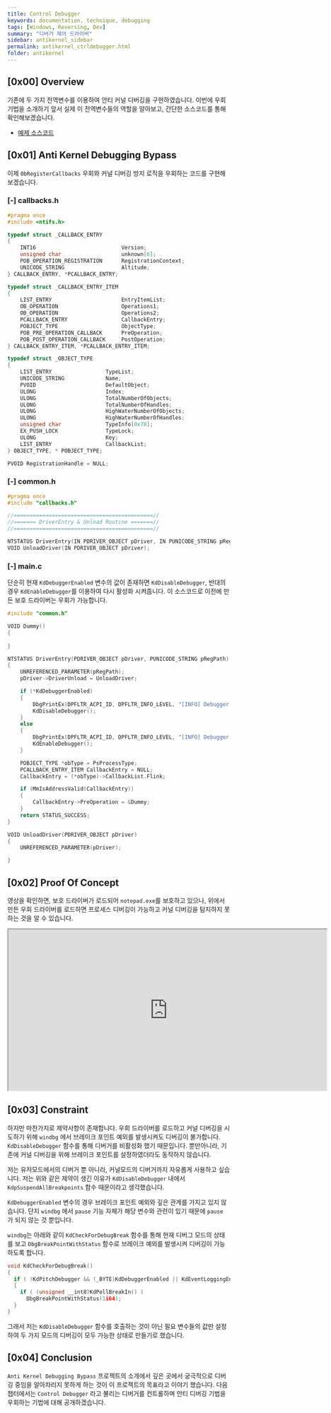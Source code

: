 ```yaml
---
title: Control Debugger
keywords: documentation, technique, debugging
tags: [Windows, Reversing, Dev]
summary: "디버거 제어 드라이버"
sidebar: antikernel_sidebar
permalink: antikernel_ctrldebugger.html
folder: antikernel
---
```


## [0x00] Overview

기존에 두 가지 전역변수를 이용하여 안티 커널 디버깅을 구현하였습니다. 이번에 우회 기법을 소개하기 앞서 실제 이 전역변수들의 역할을 알아보고, 간단한 소스코드를 통해 확인해보겠습니다.

- <a href="https://shhoya.github.io/Examples">예제 소스코드</a>



## [0x01] Anti Kernel Debugging Bypass

이제 `ObRegisterCallbacks` 우회와 커널 디버깅 방지 로직을 우회하는 코드를 구현해보겠습니다.



### [-] callbacks.h

```c
#pragma once
#include <ntifs.h>

typedef struct _CALLBACK_ENTRY 
{
	INT16							Version;
	unsigned char					unknown[6];
	POB_OPERATION_REGISTRATION		RegistrationContext;
	UNICODE_STRING					Altitude;
} CALLBACK_ENTRY, *PCALLBACK_ENTRY;

typedef struct _CALLBACK_ENTRY_ITEM 
{
	LIST_ENTRY						EntryItemList;
	OB_OPERATION					Operations1;
	OB_OPERATION					Operations2;
	PCALLBACK_ENTRY					CallbackEntry;
	POBJECT_TYPE					ObjectType;
	POB_PRE_OPERATION_CALLBACK		PreOperation;
	POB_POST_OPERATION_CALLBACK		PostOperation;
} CALLBACK_ENTRY_ITEM, *PCALLBACK_ENTRY_ITEM;

typedef struct _OBJECT_TYPE
{
	LIST_ENTRY                 TypeList;
	UNICODE_STRING             Name;
	PVOID                      DefaultObject;
	ULONG                      Index;
	ULONG                      TotalNumberOfObjects;
	ULONG                      TotalNumberOfHandles;
	ULONG                      HighWaterNumberOfObjects;
	ULONG                      HighWaterNumberOfHandles;
	unsigned char			   TypeInfo[0x78];
	EX_PUSH_LOCK               TypeLock;
	ULONG                      Key;
	LIST_ENTRY                 CallbackList;
} OBJECT_TYPE, * POBJECT_TYPE;

PVOID RegistrationHandle = NULL;
```



### [-] common.h

```c
#pragma once
#include "callbacks.h"

//============================================//
//======= DriverEntry & Unload Routine =======//
//============================================//

NTSTATUS DriverEntry(IN PDRIVER_OBJECT pDriver, IN PUNICODE_STRING pRegPath);
VOID UnloadDriver(IN PDRIVER_OBJECT pDriver);
```



### [-] main.c

단순히 현재 `KdDebuggerEnabled` 변수의 값이 존재하면 `KdDisableDebugger`, 반대의 경우 `KdEnableDebugger`를 이용하여 다시 활성화 시켜줍니다.  이 소스코드로 이전에 만든 보호 드라이버는 우회가 가능합니다.

```c
#include "common.h"

VOID Dummy()
{
	
}

NTSTATUS DriverEntry(PDRIVER_OBJECT pDriver, PUNICODE_STRING pRegPath)
{
	UNREFERENCED_PARAMETER(pRegPath);
	pDriver->DriverUnload = UnloadDriver;

	if (*KdDebuggerEnabled)
	{
		DbgPrintEx(DPFLTR_ACPI_ID, DPFLTR_INFO_LEVEL, "[INFO] Debugger Disable\n");
		KdDisableDebugger();
	}
	else
	{
		DbgPrintEx(DPFLTR_ACPI_ID, DPFLTR_INFO_LEVEL, "[INFO] Debugger Enable\n");
		KdEnableDebugger();
	}

	POBJECT_TYPE *obType = PsProcessType;
	PCALLBACK_ENTRY_ITEM CallbackEntry = NULL;
	CallbackEntry = (*obType)->CallbackList.Flink;

	if (MmIsAddressValid(CallbackEntry))
	{
		CallbackEntry->PreOperation = &Dummy;
	}
	return STATUS_SUCCESS;
}

VOID UnloadDriver(PDRIVER_OBJECT pDriver)
{
	UNREFERENCED_PARAMETER(pDriver);

}
```



## [0x02] Proof Of Concept

영상을 확인하면, 보호 드라이버가 로드되어 `notepad.exe`를 보호하고 있으나, 위에서 만든 우회 드라이버를 로드하면 프로세스 디버깅이 가능하고 커널 디버깅을 탐지하지 못하는 것을 알 수 있습니다.

<iframe src="https://youtube.com/embed/mCfIzeYHdbM" allowfullscreen="" width="720" height="365"></iframe>



## [0x03] Constraint

하지만 마찬가지로 제약사항이 존재합니다. 우회 드라이버를 로드하고 커널 디버깅을 시도하기 위해 `windbg` 에서 브레이크 포인트 예외를 발생시켜도 디버깅이 불가합니다. `KdDisableDebugger` 함수를 통해 디버거를 비활성화 했기 때문입니다. 뿐만아니라, 기존에 커널 디버깅을 위해 브레이크 포인트를 설정하였더라도 동작하지 않습니다.

저는 유저모드에서의 디버거 뿐 아니라, 커널모드의 디버거까지 자유롭게 사용하고 싶습니다. 저는 위와 같은 제약이 생긴 이유가 `KdDisableDebugger` 내에서 `KdpSuspendAllBreakpoints` 함수 때문이라고 생각했습니다.

`KdDebuggerEnabled` 변수의 경우 브레이크 포인트 예외와 깊은 관계를 가지고 있지 않습니다. 단지 `windbg` 에서 `pause` 기능 자체가 해당 변수와 관련이 있기 때문에 `pause` 가 되지 않는 것 뿐입니다.

`windbg`는 아래와 같이 `KdCheckForDebugBreak` 함수를 통해 현재 디버그 모드의 상태를 보고 `DbgBreakPointWithStatus` 함수로 브레이크 예외를 발생시켜 디버깅이 가능하도록 합니다.

```c
void KdCheckForDebugBreak()
{
  if ( !KdPitchDebugger && (_BYTE)KdDebuggerEnabled || KdEventLoggingEnabled )
  {
    if ( (unsigned __int8)KdPollBreakIn() )
      DbgBreakPointWithStatus(1i64);
  }
}
```

그래서 저는 `KdDisableDebugger` 함수를 호출하는 것이 아닌 필요 변수들의 값만 설정하여 두 가지 모드의 디버깅이 모두 가능한 상태로 만들기로 했습니다.



## [0x04] Conclusion

`Anti Kernel Debugging Bypass` 프로젝트의 소개에서 깊은 곳에서 궁극적으로 디버깅 중임을 알아차리지 못하게 하는 것이 이 프로젝트의 목표라고 이야기 했습니다. 다음 챕터에서는 `Control Debugger` 라고 불리는 디버거를 컨트롤하며 안티 디버깅 기법을 우회하는 기법에 대해 공개하겠습니다.